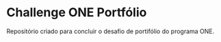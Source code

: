 # Challenge ONE Portfólio

Repositório criado para concluir o desafio de portifólio do programa ONE.
